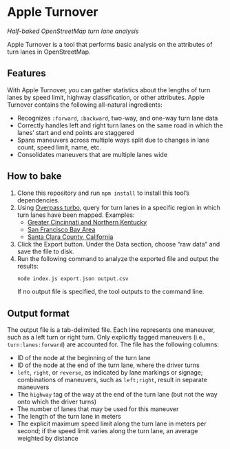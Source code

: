 # Apple Turnover

_Half-baked OpenStreetMap turn lane analysis_

Apple Turnover is a tool that performs basic analysis on the attributes of turn lanes in OpenStreetMap.

## Features

With Apple Turnover, you can gather statistics about the lengths of turn lanes by speed limit, highway classification, or other attributes. Apple Turnover contains the following all-natural ingredients:

* Recognizes `:forward`, `:backward`, two-way, and one-way turn lane data
* Correctly handles left and right turn lanes on the same road in which the lanes’ start and end points are staggered
* Spans maneuvers across multiple ways split due to changes in lane count, speed limit, name, etc.
* Consolidates maneuvers that are multiple lanes wide

## How to bake

1. Clone this repository and run `npm install` to install this tool’s dependencies.
1. Using [Overpass turbo](http://overpass-turbo.eu/), query for turn lanes in a specific region in which turn lanes have been mapped. Examples:
   * [Greater Cincinnati and Northern Kentucky](http://overpass-turbo.eu/s/tuq)
   * [San Francisco Bay Area](http://overpass-turbo.eu/s/tuF)
   * [Santa Clara County, California](http://overpass-turbo.eu/s/tuD)
1. Click the Export button. Under the Data section, choose “raw data” and save the file to disk.
1. Run the following command to analyze the exported file and output the results:
   ```bash
   node index.js export.json output.csv
   ```
   If no output file is specified, the tool outputs to the command line.

## Output format

The output file is a tab-delimited file. Each line represents one maneuver, such as a left turn or right turn. Only explicitly tagged maneuvers (i.e., `turn:lanes:forward`) are accounted for. The file has the following columns:

* ID of the node at the beginning of the turn lane
* ID of the node at the end of the turn lane, where the driver turns
* `left`, `right`, or `reverse`, as indicated by lane markings or signage; combinations of maneuvers, such as `left;right`, result in separate maneuvers
* The `highway` tag of the way at the end of the turn lane (but not the way onto which the driver turns)
* The number of lanes that may be used for this maneuver
* The length of the turn lane in meters
* The explicit maximum speed limit along the turn lane in meters per second; if the speed limit varies along the turn lane, an average weighted by distance
